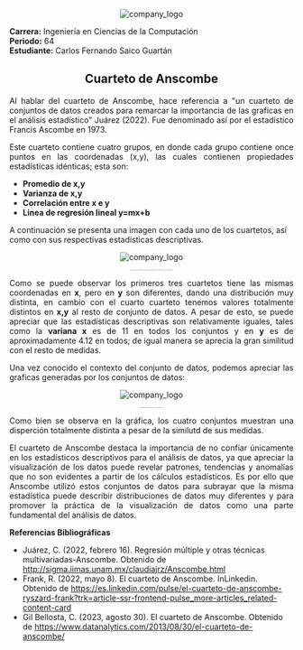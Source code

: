 <p align="center">
  <img src="https://github.com/CarlosSaico28/Anscombe/assets/84851722/8df0a848-a06e-46ff-b27c-944650b0fbe1" alt="company_logo">
</p>

**Carrera:** Ingeniería en Ciencias de la Computación<br>
**Periodo:** 64<br>
**Estudiante:** Carlos Fernando Saico Guartán

<h2 align="center"> Cuarteto de Anscombe</h1>
<p align="justify">Al hablar del cuarteto de Anscombe, hace referencia a "un cuarteto de conjuntos de datos creados para remarcar la importancia de las graficas en el análisis estadístico" Juárez (2022). Fue denominado así por el estadístico Francis Ascombe  en 1973.</p>
<p align="justify">Este cuarteto contiene cuatro grupos, en donde cada grupo contiene once puntos en las coordenadas (x,y), las cuales contienen propiedades estadísticas idénticas; esta son:</p>

- **Promedio de x,y** <br>
- **Varianza de x,y**<br>
- **Correlación entre x e y**<br>
- **Linea de regresión lineal y=mx+b**<br>

A continuación se presenta una imagen con cada uno de los cuartetos, así como con sus respectivas estadísticas descriptivas.
<p align="center">
  <img src="https://media.licdn.com/dms/image/C4D12AQGR5GeTHjCmqg/article-inline_image-shrink_1000_1488/0/1651977022484?e=2147483647&v=beta&t=mnnWdVOJugSwxfOev8bUFD3gWj187RcKdVwMwUf7p-0" alt="company_logo">
</p>

<p align="center" style="font-size: 1px;">
  Imagen tomada de: https://es.linkedin.com/pulse/el-cuarteto-de-anscombe-ryszard-frank?trk=article-ssr-frontend-pulse_more-articles_related-content-card
</p>

<p align="justify">Como se puede observar los primeros tres cuartetos tiene las mismas coordenadas en <strong>x</strong>, pero en <strong>y</strong> son diferentes, dando una distribución muy distinta, en cambio con el cuarto cuarteto tenemos valores totalmente distintos en <strong>x,y</strong> al resto de conjunto de datos. A pesar de esto, se puede apreciar que las estadísticas descriptivas son relativamente iguales, tales como la <strong>variana x</strong> es de 11 en todos los conjuntos y en <strong>y</strong> es de aproximadamente 4.12 en todos; de igual manera se aprecia la gran similitud con el resto de medidas.</p>


<p align="justify">Una vez conocido el contexto del conjunto de datos, podemos apreciar las graficas generadas por los conjuntos de datos:</p>

<p align="center">
  <img src="https://www.datanalytics.com/wp-uploads/2013/08/500px-Anscombes_quartet_3.svg_.png" alt="company_logo">
</p>
<p align="center" style="font-size: 1px;">
  Imagen tomada de: https://www.datanalytics.com/2013/08/30/el-cuarteto-de-anscombe/
</p>

<p align="justify"> Como bien se observa en la gráfica, los cuatro conjuntos muestran una disperción totalmente distinta a pesar de la similutd de sus medidas. </p>

<p align="justify"> El cuarteto de Anscombe destaca la importancia de no confiar únicamente en los estadísticos descriptivos para el análisis de datos, ya que apreciar la visualización de los datos puede revelar patrones, tendencias y anomalías que no son evidentes a partir de los cálculos estadísticos. Es por ello que Anscombe utilizó estos conjuntos de datos para subrayar que la misma estadística puede describir distribuciones de datos muy diferentes y para promover la práctica de la visualización de datos como una parte fundamental del análisis de datos. </p>

**Referencias Bibliográficas**

- Juárez, C. (2022, febrero 16). Regresión múltiple y otras técnicas multivariadas-Anscombe. Obtenido de http://sigma.iimas.unam.mx/claudiajrz/Anscombe.html
- Frank, R. (2022, mayo 8). El cuarteto de Anscombe. InLinkedin. Obtenido de https://es.linkedin.com/pulse/el-cuarteto-de-anscombe-ryszard-frank?trk=article-ssr-frontend-pulse_more-articles_related-content-card
- Gil Bellosta, C. (2023, agosto 30). El cuarteto de Anscombe. Obtenido de https://www.datanalytics.com/2013/08/30/el-cuarteto-de-anscombe/

